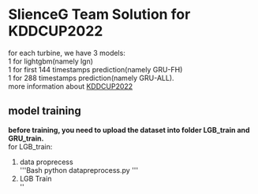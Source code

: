 # SlienceG Team Solution for KDDCUP2022  
for each turbine, we have 3 models:  
1 for lightgbm(namely lgn)  
1 for first 144 timestamps prediction(namely GRU-FH)  
1 for 288 timestamps prediction(namely GRU-ALL).  
more information about [KDDCUP2022](https://aistudio.baidu.com/aistudio/competition/detail/152/0/introduction)  
## model training  
**before training, you need to upload the dataset into folder LGB_train and GRU_train.**  
for LGB_train:  
 1. data proprecess  
 '''Bash
 python datapreprocess.py
 '''  
 2. LGB Train  
 '<python train_split_smooth.py>'
